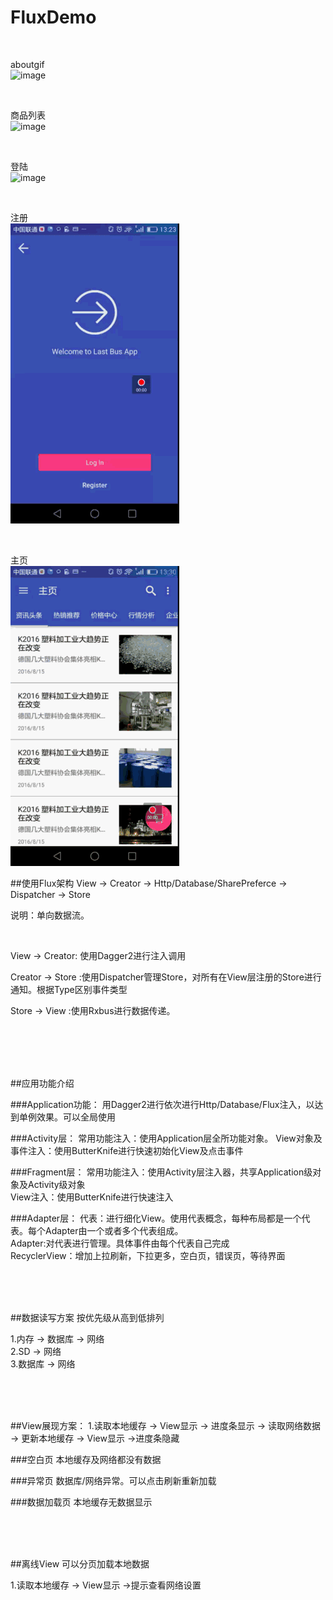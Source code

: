 # FluxDemo

<br>

  aboutgif
<br>
![image](https://github.com/yuhanghate/FluxDemo/blob/master/art/about.gif )

<br>

  商品列表
<br>
![image](https://github.com/yuhanghate/FluxDemo/blob/master/art/GoodsList.gif )

<br>

  登陆
<br>
![image](https://github.com/yuhanghate/FluxDemo/blob/master/art/login.gif )

<br>

  注册
<br>
![image](https://github.com/yuhanghate/FluxDemo/blob/master/art/register.gif )

<br>

  主页
<br>
![image](https://github.com/yuhanghate/FluxDemo/blob/master/art/main.gif )


##使用Flux架构
View -> Creator -> Http/Database/SharePreferce -> Dispatcher -> Store
  
  说明：单向数据流。

<br>

  View -> Creator: 使用Dagger2进行注入调用
<br>


  Creator -> Store :使用Dispatcher管理Store，对所有在View层注册的Store进行通知。根据Type区别事件类型
<br>


  Store -> View :使用Rxbus进行数据传递。

<br>
<br>
<br>
<br>

##应用功能介绍



###Application功能：
  用Dagger2进行依次进行Http/Database/Flux注入，以达到单例效果。可以全局使用<br>



###Activity层：
  常用功能注入：使用Application层全所功能对象。
  View对象及事件注入：使用ButterKnife进行快速初始化View及点击事件<br>



###Fragment层：
  常用功能注入：使用Activity层注入器，共享Application级对象及Activity级对象<br>
  View注入：使用ButterKnife进行快速注入<br>



###Adapter层：
  代表：进行细化View。使用代表概念，每种布局都是一个代表。每个Adapter由一个或者多个代表组成。<br>
  Adapter:对代表进行管理。具体事件由每个代表自己完成<br>
  RecyclerView：增加上拉刷新，下拉更多，空白页，错误页，等待界面<br>


<br>
<br>
<br>

##数据读写方案
  按优先级从高到低排列<br>

  1.内存 -> 数据库 -> 网络 <br>
  2.SD -> 网络 <br>
  3.数据库 -> 网络 <br>

<br>
<br>
<br>


##View展现方案：
  1.读取本地缓存 -> View显示 -> 进度条显示 -> 读取网络数据 -> 更新本地缓存 -> View显示 ->进度条隐藏 <br>

###空白页
  本地缓存及网络都没有数据<br>

###异常页
  数据库/网络异常。可以点击刷新重新加载<br>

###数据加载页
  本地缓存无数据显示<br>

<br>
<br>
<br>

##离线View
可以分页加载本地数据<br>

  1.读取本地缓存 -> View显示 ->提示查看网络设置<br>

  
